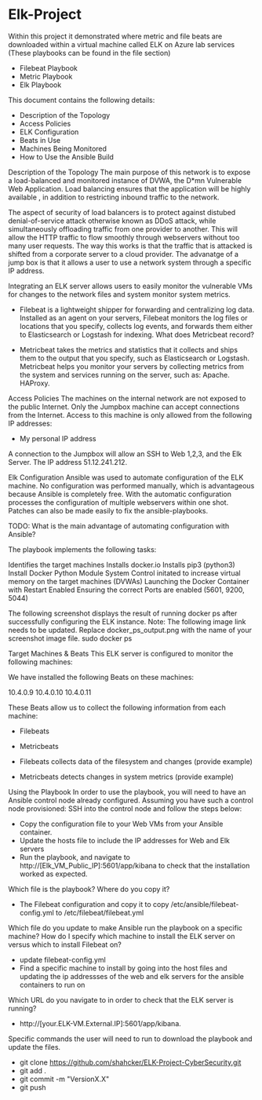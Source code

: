 # Elk-Project
Within this project it demonstrated where metric and file beats are downloaded within a virtual machine called ELK on Azure lab services
 (These playbooks can be found in the file section) 
 - Filebeat Playbook
 - Metric Playbook 
 - Elk Playbook 
 
 This document contains the following details:

- Description of the Topology
- Access Policies
- ELK Configuration
- Beats in Use
- Machines Being Monitored
- How to Use the Ansible Build


Description of the Topology
The main purpose of this network is to expose a load-balanced and monitored instance of DVWA, the D*mn Vulnerable Web Application.
Load balancing ensures that the application will be highly available , in addition to restricting inbound traffic to the network.

The aspect of security of load balancers is to protect against distubed denial-of-service attack otherwise known as DDoS attack, while simultaneously offloading traffic from one provider to another. This will allow the HTTP traffic to flow smoothly through webservers without too many user requests. The way this works is that the traffic that is attacked is shifted from a corporate server to a cloud provider. The advanatge of a jump box is that it allows a user to use a network system through a specific IP address. 



Integrating an ELK server allows users to easily monitor the vulnerable VMs for changes to the network files and system monitor system metrics.

- Filebeat is a lightweight shipper for forwarding and centralizing log data. Installed as an agent on your servers, Filebeat monitors the log files or locations that you specify, collects log events, and forwards them either to Elasticsearch or Logstash for indexing.
What does Metricbeat record?

- Metricbeat takes the metrics and statistics that it collects and ships them to the output that you specify, such as Elasticsearch or Logstash. Metricbeat helps you monitor your servers by collecting metrics from the system and services running on the server, such as: Apache. HAProxy.




Access Policies
The machines on the internal network are not exposed to the public Internet.
Only the Jumpbox machine can accept connections from the Internet. Access to this machine is only allowed from the following IP addresses:
- My personal IP address 

A connection to the Jumpbox will allow an SSH to Web 1,2,3, and the Elk Server. The IP address 51.12.241.212.

Elk Configuration
Ansible was used to automate configuration of the ELK machine. No configuration was performed manually, which is advantageous because Ansible is completely free. With the automatic configuration processes the configuration of multiple webservers within one shot. Patches can also be made easily to fix the ansible-playbooks. 


TODO: What is the main advantage of automating configuration with Ansible?

The playbook implements the following tasks:

Identifies the target machines
Installs docker.io
Installs pip3 (python3) 
Install Docker Python Module
System Control initated to increase virtual memory on the target machines (DVWAs)
Launching the Docker Container with Restart Enabled
Ensuring the correct Ports are enabled (5601, 9200, 5044)

The following screenshot displays the result of running docker ps after successfully configuring the ELK instance.
Note: The following image link needs to be updated. Replace docker_ps_output.png with the name of your screenshot image file.
 sudo docker ps 


Target Machines & Beats
This ELK server is configured to monitor the following machines:

We have installed the following Beats on these machines:

10.4.0.9
10.4.0.10
10.4.0.11


These Beats allow us to collect the following information from each machine:
- Filebeats 
- Metricbeats 

- Filebeats collects data of the filesystem and changes (provide example) 
- Metricbeats detects changes in system metrics (provide example) 


Using the Playbook
In order to use the playbook, you will need to have an Ansible control node already configured. Assuming you have such a control node provisioned:
SSH into the control node and follow the steps below:

- Copy the configuration file to your Web VMs from your Ansible container.
- Update the hosts file to include the IP addresses for Web and Elk servers
- Run the playbook, and navigate to http://[Elk_VM_Public_IP]:5601/app/kibana to check that the installation worked as expected.



Which file is the playbook? Where do you copy it?
- The Filebeat configuration and copy it to copy /etc/ansible/filebeat-config.yml to /etc/filebeat/filebeat.yml

Which file do you update to make Ansible run the playbook on a specific machine? How do I specify which machine to install the ELK server on versus which to install Filebeat on?
- update filebeat-config.yml
- Find a specific machine to install by going into the host files and updating the ip addressses of the web and elk servers for the ansible containers to run on 

Which URL do you navigate to in order to check that the ELK server is running?
- http://[your.ELK-VM.External.IP]:5601/app/kibana.

Specific commands the user will need to run to download the playbook and update the files.

- git clone https://github.com/shahcker/ELK-Project-CyberSecurity.git
- git add .
- git commit -m "VersionX.X"
- git push









